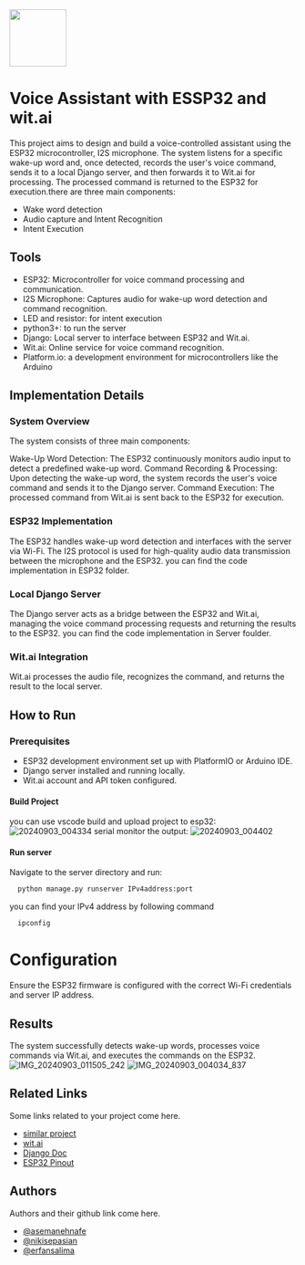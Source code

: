 
<img src="https://github.com/user-attachments/assets/ddb1306b-9592-427d-9dc0-a8d04ecd842b" width="100" height="100"/>

# Voice Assistant with ESSP32 and wit.ai

This project aims to design and build a voice-controlled assistant using the ESP32 microcontroller, I2S microphone. The system listens for a specific wake-up word and, once detected, records the user's voice command, sends it to a local Django server, and then forwards it to Wit.ai for processing. The processed command is returned to the ESP32 for execution.there are three main components:
- Wake word detection
- Audio capture and Intent Recognition
- Intent Execution


## Tools
- ESP32: Microcontroller for voice command processing and communication.
- I2S Microphone: Captures audio for wake-up word detection and command recognition.
- LED and resistor: for intent execution
- python3+: to run the server
- Django: Local server to interface between ESP32 and Wit.ai.
- Wit.ai: Online service for voice command recognition.
- Platform.io: a development environment for microcontrollers like the Arduino

## Implementation Details
### System Overview
The system consists of three main components:

Wake-Up Word Detection: The ESP32 continuously monitors audio input to detect a predefined wake-up word.
Command Recording & Processing: Upon detecting the wake-up word, the system records the user's voice command and sends it to the Django server.
Command Execution: The processed command from Wit.ai is sent back to the ESP32 for execution.

### ESP32 Implementation
The ESP32 handles wake-up word detection and interfaces with the server via Wi-Fi. The I2S protocol is used for high-quality audio data transmission between the microphone and the ESP32. you can find the code implementation in ESP32 folder.

### Local Django Server
The Django server acts as a bridge between the ESP32 and Wit.ai, managing the voice command processing requests and returning the results to the ESP32. you can find the code implementation in Server foulder.

### Wit.ai Integration
Wit.ai processes the audio file, recognizes the command, and returns the result to the local server.

## How to Run
### Prerequisites
- ESP32 development environment set up with PlatformIO or Arduino IDE.
- Django server installed and running locally.
- Wit.ai account and API token configured.

#### Build Project
you can use vscode build and upload project to esp32:
![20240903_004334](https://github.com/user-attachments/assets/531cc988-5456-4979-8656-851b30bd35b7)
serial monitor the output:
![20240903_004402](https://github.com/user-attachments/assets/79fa5d42-a69a-44cb-9cfc-d62085bd94bc)

#### Run server
Navigate to the server directory and run:
```bash
  python manage.py runserver IPv4address:port
```
you can find your IPv4 address by following command
```bash
  ipconfig
```
# Configuration
Ensure the ESP32 firmware is configured with the correct Wi-Fi credentials and server IP address.


## Results
The system successfully detects wake-up words, processes voice commands via Wit.ai, and executes the commands on the ESP32.
![IMG_20240903_011505_242](https://github.com/user-attachments/assets/49147938-3027-42c8-8105-403b21b7fe67)
![IMG_20240903_004034_837](https://github.com/user-attachments/assets/954f3aec-e405-4ac4-8fd0-63defa5a812c)


## Related Links
Some links related to your project come here.
- [similar project](https://github.com/atomic14/diy-alexa?tab=readme-ov-file)
- [wit.ai](https://wit.ai/)
- [Django Doc](https://docs.djangoproject.com/en/5.0/)
- [ESP32 Pinout](https://randomnerdtutorials.com/esp32-pinout-reference-gpios/)


## Authors
Authors and their github link come here.
- [@asemanehnafe](https://github.com/asemanehnafe)
- [@nikisepasian](https://github.com/NikiSP)
- [@erfansalima](https://github.com/erfansalima)


